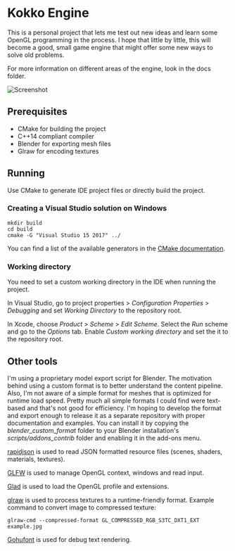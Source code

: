 # Kokko Engine

This is a personal project that lets me test out new ideas and learn some OpenGL
programming in the process. I hope that little by little, this will become a
good, small game engine that might offer some new ways to solve old problems.

For more information on different areas of the engine, look in the docs folder.

![Screenshot](http://aleksigron.com/s/kokko_2017-07-19_22.11.18.jpg)

## Prerequisites
- CMake for building the project
- C++14 compliant compiler
- Blender for exporting mesh files
- Glraw for encoding textures

## Running
Use CMake to generate IDE project files or directly build the project.

### Creating a Visual Studio solution on Windows
```
mkdir build
cd build
cmake -G "Visual Studio 15 2017" ../
```

You can find a list of the available generators in the 
[CMake documentation](https://cmake.org/documentation/). 

### Working directory
You need to set a custom working directory in the IDE when running the project. 

In Visual Studio, go to project properties > _Configuration Properties_ >
_Debugging_ and set _Working Directory_ to the repository root.

In Xcode, choose _Product_ > _Scheme_ > _Edit Scheme_. Select the _Run_ scheme
and go to the _Options_ tab. Enable _Custom working directory_ and set the it
to the repository root.

## Other tools
I'm using a proprietary model export script for Blender. The motivation behind
using a custom format is to better understand the content pipeline. Also, I'm
not aware of a simple format for meshes that is optimized for runtime load
speed. Pretty much all simple formats I could find were text-based and that's
not good for efficiency. I'm hoping to develop the format and export enough to
release it as a separate repository with proper documentation and examples. You
can install it by copying the *blender_custom_format* folder to your Blender
installation's *scripts/addons_contrib* folder and enabling it in the add-ons
menu.

[rapidjson](https://github.com/Tencent/rapidjson) is used to read JSON
formatted resource files (scenes, shaders, materials, textures).

[GLFW](https://github.com/glfw/glfw) is used to manage OpenGL context, windows
and read input.

[Glad](https://github.com/Dav1dde/glad) is used to load the OpenGL profile and
extensions.

[glraw](https://github.com/cginternals/glraw) is used to process textures to a
runtime-friendly format. Example command to convert image to compressed texture:
```
glraw-cmd --compressed-format GL_COMPRESSED_RGB_S3TC_DXT1_EXT example.jpg
```

[Gohufont](https://github.com/hchargois/gohufont) is used for debug text
rendering.